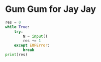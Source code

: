 # Gum Gum for Jay Jay

```python
res = 0
while True:
    try:
        N = input()
        res += 1
    except EOFError:
        break
print(res)
```

